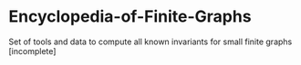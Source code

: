Encyclopedia-of-Finite-Graphs
=============================

Set of tools and data to compute all known invariants for small finite graphs [incomplete]
